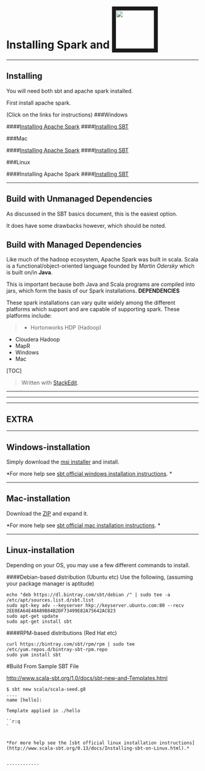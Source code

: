 
Installing Spark and  <a href="http://www.scala-sbt.org"><img src ="http://www.scala-sbt.org/release/docs/files/sbt-logo.svg" width="100" height="100" border="10" ></a>
==================


-------------



Installing 
-----------

You will need both sbt and apache spark installed. 

First install apache spark. 

(Click on the links for instructions)
###Windows

####[Installing Apache Spark](http://www.eaiesb.com/blogs/?p=334)
####[Installing SBT](#windows-installation)


###Mac

####[Installing Apache Spark](https://medium.freecodecamp.org/installing-scala-and-apache-spark-on-mac-os-837ae57d283f)
####[Installing SBT](#mac-installation)


###Linux

####Installing Apache Spark
####[Installing SBT](#linux-installation)

--------


Build with Unmanaged Dependencies
------------
As discussed in the SBT basics document, this is the easiest option. 

It does have some drawbacks however, which should be noted. 



Build with Managed Dependencies
---------------

Like much of the hadoop ecosystem, Apache Spark was built in scala. Scala is a functional/object-oriented language founded by *Martin Odersky* which is built on/in **Java**. <i class="icon-coffee"></i>

This is important because both Java and Scala programs are compiled into jars, which form the basis of our Spark installations. **DEPENDENCIES**

These spark installations can vary quite widely among the different platforms which support and are capable of supporting spark. These platforms include:
>* Hortonworks HDP (Hadoop)
* Cloudera Hadoop 
* MapR
* Windows
* Mac













[TOC]
> Written with [StackEdit](https://stackedit.io/).



----------------------------------------------------------------
----------------------------------------------------------------
----------------------------------------------------------------
EXTRA
---------------------------------------------------------------------------
----------------------------------------------------------------------------------------

Windows-installation 
------------------

Simply download the [msi installer](https://github.com/sbt/sbt/releases/download/v1.0.2/sbt-1.0.2.msi) and install.

*For more help see [sbt official windows installation instructions](http://www.scala-sbt.org/release/docs/Installing-sbt-on-Windows.html). *

--------------

Mac-installation
-----------------
Download the [ZIP](https://github.com/sbt/sbt/releases/download/v1.0.2/sbt-1.0.2.zip) and expand it. 

*For more help see [sbt official mac installation instructions](http://www.scala-sbt.org/release/docs/Installing-sbt-on-Mac.html). *

---------------

Linux-installation
-----------------
Depending on your OS, you may use a few different commands to install. 

####Debian-based distribution (Ubuntu etc)
Use the following, (assuming your package manager is aptitude) 
```ubuntu
echo "deb https://dl.bintray.com/sbt/debian /" | sudo tee -a /etc/apt/sources.list.d/sbt.list
sudo apt-key adv --keyserver hkp://keyserver.ubuntu.com:80 --recv 2EE0EA64E40A89B84B2DF73499E82A75642AC823
sudo apt-get update
sudo apt-get install sbt
```
####RPM-based distributions (Red Hat etc)
```linux
curl https://bintray.com/sbt/rpm/rpm | sudo tee /etc/yum.repos.d/bintray-sbt-rpm.repo
sudo yum install sbt
```



#Build From Sample SBT File

http://www.scala-sbt.org/1.0/docs/sbt-new-and-Templates.html


```
$ sbt new scala/scala-seed.g8
....
name [hello]:

Template applied in ./hello

``r:q
`


*For more help see the [sbt official linux installation instructions](http://www.scala-sbt.org/0.13/docs/Installing-sbt-on-Linux.html).*


------------